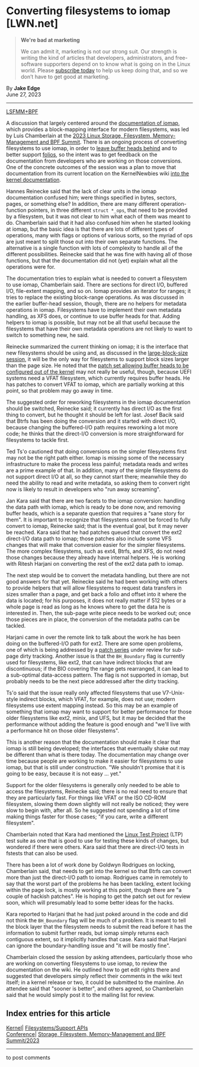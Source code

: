# Converting filesystems to iomap [LWN.net]

> **We're bad at marketing**
> 
> We can admit it, marketing is not our strong suit. Our strength is writing the kind of articles that developers, administrators, and free-software supporters depend on to know what is going on in the Linux world. Please [subscribe today](/Promo/nsn-bad/subscribe) to help us keep doing that, and so we don’t have to get good at marketing. 

By **Jake Edge**  
June 27, 2023 

* * *

[LSFMM+BPF](/Articles/lsfmmbpf2023)

A discussion that largely centered around the [documentation of iomap](https://kernelnewbies.org/KernelProjects/iomap), which provides a block-mapping interface for modern filesystems, was led by Luis Chamberlain at the [2023 Linux Storage, Filesystem, Memory-Management and BPF Summit](/Articles/lsfmmbpf2023). There is an ongoing process of converting filesystems to use iomap, in order to [leave buffer heads behind](/Articles/931809/) and to better support [folios](/Articles/893512/), so the intent was to get feedback on the documentation from developers who are working on those conversions. One of the concrete outcomes of the session was a plan to move that documentation from its current location on the KernelNewbies wiki [into the kernel documentation](/ml/linux-fsdevel/20230518144037.3149361-1-mcgrof@kernel.org/). 

Hannes Reinecke said that the lack of clear units in the iomap documentation confused him; were things specified in bytes, sectors, pages, or something else? In addition, there are many different operation-function pointers, in three different `struct *_ops`, that need to be provided by a filesystem, but it was not clear to him what each of them was meant to do. Chamberlain said that it had also confused him when he started looking at iomap, but the basic idea is that there are lots of different types of operations, many with flags or options of various sorts, so the myriad of ops are just meant to split those out into their own separate functions. The alternative is a single function with lots of complexity to handle all of the different possibilities. Reinecke said that he was fine with having all of those functions, but that the documentation did not (yet) explain what all the operations were for. 

The documentation tries to explain what is needed to convert a filesystem to use iomap, Chamberlain said. There are sections for direct I/O, buffered I/O, file-extent mapping, and so on. Iomap provides an iterator for ranges; it tries to replace the existing block-range operations. As was discussed in the earlier buffer-head session, though, there are no helpers for metadata operations in iomap. Filesystems have to implement their own metadata handling, as XFS does, or continue to use buffer heads for that. Adding helpers to iomap is possible, but may not be all that useful because the filesystems that have their own metadata operations are not likely to want to switch to something new, he said. 

Reinecke summarized the current thinking on iomap; it is the interface that new filesystems should be using and, as discussed in the [large-block-size session](https://lwn.net/Articles/933437/), it will be the only way for filesystems to support block sizes larger than the page size. He noted that the [patch set allowing buffer heads to be configured out of the kernel](/Articles/930173/) may not really be useful, though, because UEFI systems need a VFAT filesystem, which currently requires buffer heads. He has patches to convert VFAT to iomap, which are partially working at this point, so that problem may go away in time. 

The suggested order for reworking filesystems in the iomap documentation should be switched, Reinecke said; it currently has direct I/O as the first thing to convert, but he thought it should be left for last. Josef Bacik said that Btrfs has been doing the conversion and it started with direct I/O, because changing the buffered-I/O path requires reworking a lot more code; he thinks that the direct-I/O conversion is more straightforward for filesystems to tackle first. 

Ted Ts'o cautioned that doing conversions on the simpler filesystems first may not be the right path either. Iomap is missing some of the necessary infrastructure to make the process less painful; metadata reads and writes are a prime example of that. In addition, many of the simple filesystems do not support direct I/O at all, so they cannot start there; meanwhile they do need the ability to read and write metadata, so asking them to convert right now is likely to result in developers who "run away screaming". 

Jan Kara said that there are two facets to the iomap conversion: handling the data path with iomap, which is ready to be done now, and removing buffer heads, which is a separate question that requires a "sane story for them". It is important to recognize that filesystems cannot be forced to fully convert to iomap, Reinecke said; that is the eventual goal, but it may never be reached. Kara said that he had patches queued that convert the ext2 direct-I/O data path to iomap; those patches also include some VFS changes that will make that conversion easier for the simpler filesystems. The more complex filesystems, such as ext4, Btrfs, and XFS, do not need those changes because they already have internal helpers. He is working with Ritesh Harjani on converting the rest of the ext2 data path to iomap. 

The next step would be to convert the metadata handling, but there are not good answers for that yet. Reinecke said he had been working with others to provide helpers that will allow filesystems to request data transfers in sizes smaller than a page, and get back a folio and offset into it where the data is located; for his purposes, it does not really matter if 512 bytes or a whole page is read as long as he knows where to get the data he is interested in. Then, the sub-page write piece needs to be worked out; once those pieces are in place, the conversion of the metadata paths can be tackled. 

Harjani came in over the remote link to talk about the work he has been doing on the buffered-I/O path for ext2. There are some open problems, one of which is being addressed by a [patch series](/ml/linux-fsdevel/cover.1687140389.git.ritesh.list@gmail.com/) under review for sub-page dirty tracking. Another issue is that the `BH_Boundary` flag is currently used for filesystems, like ext2, that can have indirect blocks that are discontinuous; if the BIO covering the range gets rearranged, it can lead to a sub-optimal data-access pattern. The flag is not supported in iomap, but probably needs to be the next piece addressed after the dirty tracking. 

Ts'o said that the issue really only affected filesystems that use V7-Unix-style indirect blocks, which VFAT, for example, does not use; modern filesystems use extent mapping instead. So this may be an example of something that iomap may want to support for better performance for those older filesystems like ext2, minix, and UFS, but it may be decided that the performance without adding the feature is good enough and "we'll live with a performance hit on those older filesystems". 

This is another reason that the documentation should make it clear that iomap is still being developed; the interfaces that eventually shake out may be different than what is there today. The documentation may change over time because people are working to make it easier for filesystems to use iomap, but that is still under construction. "We shouldn't promise that it is going to be easy, because it is not easy ... yet." 

Support for the older filesystems is generally only needed to be able to access the filesystems, Reinecke said; there is no real need to ensure that they are particularly fast. For things like VFAT or the ISO CD-ROM filesystem, slowing them down slightly will not really be noticed; they were slow to begin with, after all. So he suggested not spending a lot of time making things faster for those cases; "if you care, write a different filesystem". 

Chamberlain noted that Kara had mentioned the [Linux Test Project](https://github.com/linux-test-project/ltp) (LTP) test suite as one that is good to use for testing these kinds of changes, but wondered if there were others. Kara said that there are direct-I/O tests in fstests that can also be used. 

There has been a lot of work done by Goldwyn Rodrigues on locking, Chamberlain said, that needs to get into the kernel so that Btrfs can convert more than just the direct-I/O path to iomap. Rodrigues came in remotely to say that the worst part of the problems he has been tackling, extent locking within the page lock, is mostly working at this point, though there are "a couple of hackish patches". He is hoping to get the patch set out for review soon, which will presumably lead to some better ideas for the hacks. 

Kara reported to Harjani that he had just poked around in the code and did not think the `BH_Boundary` flag will be much of a problem. It is meant to tell the block layer that the filesystem needs to submit the read before it has the information to submit further reads, but iomap simply returns each contiguous extent, so it implicitly handles that case. Kara said that Harjani can ignore the boundary-handling issue and "it will be mostly fine". 

Chamberlain closed the session by asking attendees, particularly those who are working on converting filesystems to use iomap, to review the documentation on the wiki. He outlined how to get edit rights there and suggested that developers simply reflect their comments in the wiki text itself; in a kernel release or two, it could be submitted to the mainline. An attendee said that "sooner is better", and others agreed, so Chamberlain said that he would simply post it to the mailing list for review. 

  
Index entries for this article  
---  
[Kernel](/Kernel/Index)| [Filesystems/Support APIs](/Kernel/Index#Filesystems-Support_APIs)  
[Conference](/Archives/ConferenceIndex/)| [Storage, Filesystem, Memory-Management and BPF Summit/2023](/Archives/ConferenceIndex/#Storage_Filesystem_Memory-Management_and_BPF_Summit-2023)  
  


* * *

to post comments 
